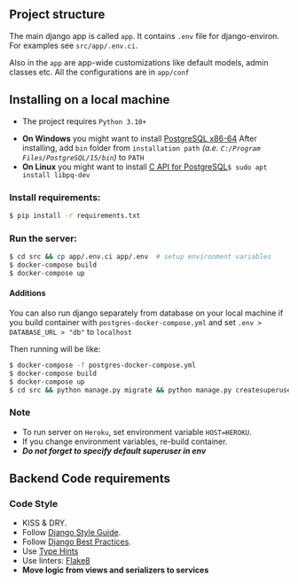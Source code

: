 ## Project structure

The main django app is called `app`. It contains `.env` file for django-environ. For examples see `src/app/.env.ci`. 

Also in the `app` are app-wide customizations like default models, admin classes etc. All the configurations are in `app/conf`

## Installing on a local machine
* The project requires `Python 3.10+`
- **On Windows** you might want to install [PostgreSQL x86-64](https://www.enterprisedb.com/downloads/postgres-postgresql-downloads)
After installing, add `bin` folder from `installation path` _(a.e. `C:/Program Files/PostgreSQL/15/bin`)_ to `PATH`
- **On Linux** you might want to install [C API for PostgreSQL](https://pypi.org/project/libpq-dev/)```$ sudo apt install libpq-dev```

### Install requirements:

```bash
$ pip install -r requirements.txt
```

### Run the server:

```bash
$ cd src && cp app/.env.ci app/.env  # setup environment variables
$ docker-compose build
$ docker-compose up
```

#### Additions
You can also run django separately from database on your local machine 
if you build container with `postgres-docker-compose.yml` and set `.env > DATABASE_URL > "db"` to `localhost`

Then running will be like:
```bash
$ docker-compose -f postgres-docker-compose.yml
$ docker-compose build
$ docker-compose up
$ cd src && python manage.py migrate && python manage.py createsuperuser && python manage.py runserver
```

### Note
* To run server on `Heroku`, set environment variable `HOST=HEROKU`.
* If you change environment variables, re-build container.
* _**Do not forget to specify default superuser in env**_

## Backend Code requirements

### Code Style
* KISS & DRY.
* Follow [Django Style Guide](https://docs.djangoproject.com/en/dev/internals/contributing/writing-code/coding-style/#model-style).
* Follow [Django Best Practices](http://django-best-practices.readthedocs.io/en/latest/index.html).
* Use [Type Hints](https://www.python.org/dev/peps/pep-0484/)
* Use linters: [Flake8](https://pypi.python.org/pypi/flake8)
* **Move logic from views and serializers to services**
